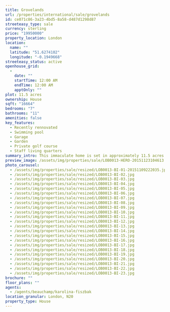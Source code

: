 ```yaml
---
title: Grovelands
url: /properties/international/sale/grovelands
id: ce071c86-3a23-4bd5-8a58-d487d1298d87
streeteasy_type: sale
currency: sterling
price: "19950000"
property_location: London
location:
  name: ""
  latitude: "51.6274102"
  longitude: "-0.1949668"
streeteasy_status: active
openhouse_grid:
  - 
    date: ""
    startTime: 12:00 AM
    endTime: 12:00 AM
    apptOnly: ""
plot: 11.5 acres
ownership: House
sqft: "16664"
bedrooms: "7"
bathrooms: "11"
amenities: false
key_features:
  - Recently rennovated
  - Swimming pool
  - Garage
  - Garden
  - Private golf course
  - Staff living quarters
summary_intro: This immaculate home is set in approximately 11.5 acres of outstanding grounds surrounded by beautiful green countryside including a private gold course, yet only half an hour from Central London. A detached garage complex with a self-contained staff flat above, as well as a three bedroom detached cottage, make this a remarkable family estate. The beautifully landscaped grounds feature a large swimming pool, pool house, outdoor kitchen, seating areas and water features. A wide terrace leads onto impressive sweeping gardens incorporating the private golf course, natural pond feature and views across a valley.
preview_image: /assets/img/properties/sale/LOB0013-HERO-20151123104613.jpg
photo_carousel:
  - /assets/img/properties/sale/resized/LOB0013-BI-01-20151109222035.jpg
  - /assets/img/properties/sale/resized/LOB0013-BI-02.jpg
  - /assets/img/properties/sale/resized/LOB0013-BI-03.jpg
  - /assets/img/properties/sale/resized/LOB0013-BI-04.jpg
  - /assets/img/properties/sale/resized/LOB0013-BI-05.jpg
  - /assets/img/properties/sale/resized/LOB0013-BI-06.jpg
  - /assets/img/properties/sale/resized/LOB0013-BI-07.jpg
  - /assets/img/properties/sale/resized/LOB0013-BI-08.jpg
  - /assets/img/properties/sale/resized/LOB0013-BI-09.jpg
  - /assets/img/properties/sale/resized/LOB0013-BI-10.jpg
  - /assets/img/properties/sale/resized/LOB0013-BI-11.jpg
  - /assets/img/properties/sale/resized/LOB0013-BI-12.jpg
  - /assets/img/properties/sale/resized/LOB0013-BI-13.jpg
  - /assets/img/properties/sale/resized/LOB0013-BI-14.jpg
  - /assets/img/properties/sale/resized/LOB0013-BI-15.jpg
  - /assets/img/properties/sale/resized/LOB0013-BI-16.jpg
  - /assets/img/properties/sale/resized/LOB0013-BI-17.jpg
  - /assets/img/properties/sale/resized/LOB0013-BI-18.jpg
  - /assets/img/properties/sale/resized/LOB0013-BI-19.jpg
  - /assets/img/properties/sale/resized/LOB0013-BI-20.jpg
  - /assets/img/properties/sale/resized/LOB0013-BI-21.jpg
  - /assets/img/properties/sale/resized/LOB0013-BI-22.jpg
  - /assets/img/properties/sale/resized/LOB0013-BI-23.jpg
brochure: ""
floor_plans: ""
agents:
  - /agents/beauchamp/karolina-fiszbak
location_granular: London, N20
property_type: House
---
```

